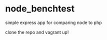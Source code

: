 node_benchtest
==============

simple express app for comparing node to php

clone the repo and vagrant up!
